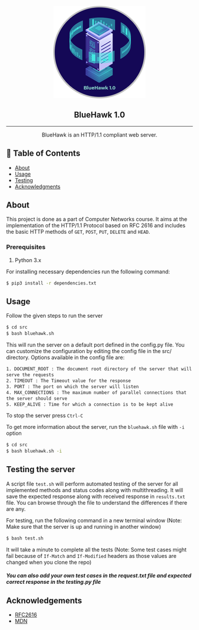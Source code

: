 <p align="center">
 <img width=250px height=250px src="resources/logos/BlueHawk logo.png" alt="Server logo"></a>
</p>

<h2 align="center">BlueHawk 1.0</h3>


---

<p align="center"> BlueHawk is an HTTP/1.1 compliant web server.
    <br> 
</p>

## 📝 Table of Contents

- [About](#about)
- [Usage](#usage)
- [Testing](#testing)
- [Acknowledgments](#acknowledgements)

## About <a name = "about"></a>

This project is done as a part of Computer Networks course. It aims at the implementation of the HTTP/1.1 Protocol based on RFC 2616 and includes the basic HTTP methods of `GET`, `POST`, `PUT`, `DELETE` and `HEAD`.

### Prerequisites

1. Python 3.x

For installing necessary dependencies run the following command:

```sh
$ pip3 install -r dependencies.txt
```

## Usage <a name = "usage"></a>

Follow the given steps to run the server

```sh
$ cd src
$ bash bluehawk.sh
```

This will run the server on a default port defined in the config.py file. You can customize the configuration by editing the config file in the src/ directory. Options available in the config file are:

```
1. DOCUMENT_ROOT : The document root directory of the server that will serve the requests
2. TIMEOUT : The Timeout value for the response
3. PORT : The port on which the server will listen
4. MAX_CONNECTIONS : The maximum number of parallel connections that the server should serve
5. KEEP_ALIVE : Time for which a connection is to be kept alive
```

To stop the server press `Ctrl-C`

To get more information about the server, run the `bluehawk.sh` file with `-i` option

```sh
$ cd src
$ bash bluehawk.sh -i
```

## Testing the server <a name = "testing"></a>

A script file `test.sh` will perform automated testing of the server for all implemented methods and status codes along with multithreading.
It will save the expected response along with received response in `results.txt` file. You can browse through the file to understand the differences if there are any.

For testing, run the following command in a new terminal window (Note: Make sure that the server is up and running in another window)

```sh
$ bash test.sh
```

It will take a minute to complete all the tests
(Note: Some test cases might fail because of `If-Match` and `If-Modified` headers as those values are changed when you clone the repo)

##### You can also add your own test cases in the request.txt file and expected correct response in the testing.py file

## Acknowledgements <a name = "acknowledgements"></a>

- [RFC2616](https://datatracker.ietf.org/doc/html/rfc2616)
- [MDN](https://developer.mozilla.org/en-US/docs/Web/HTTP)
